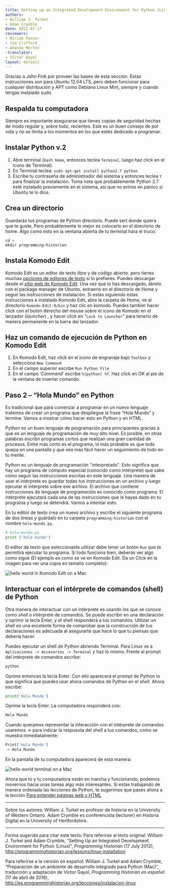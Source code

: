 ```yaml
---
title: Setting up an Integrated Development Environment for Python (Linux)
authors:
- William J. Turkel
- Adam Crymble
date: 2012-07-17
reviewers:
- Miriam Posner
- Jim Clifford
- Amanda Morton
-translator:
- Víctor Gayol
layout: default
---
```

</em>

Gracias a John Fink por proveer las bases de esta sección. Estas instrucciones son para Ubuntu 12.04 LTS, pero deben funcionar para cualquier distribución y APT como Debiano  Linux Mint, siempre y cuando tengas instalado sudo

## Respalda tu computadora

Siempre es importante asegurarse que tienes copias de seguridad hechas de modo regular y, sobre todo, recientes. Este es un buen consejo de por vida y no se limita a los momentos en los que estés dedicado a programar.

## Instalar Python v.2

1. Abre terminal (`Dash Home`, entonces teclea `Terminal`, luego haz click en el icono de Terminal). 
2. En Terminal teclea: `sudo apt-get install python2.7 python` 
3. Escribe tu contraseña de administrador del sistema y entonces teclea `Y`  para finalizar la instalación. Toma nota que probablemente Python 2.7 esté instalado previamente en el sistema, así que no entres en pánico si Ubuntu te lo dice.

## Crea un directorio

 Guardarás tus programas de Python directorio. Puede sert donde quiera que te guste, Pero probablemente lo mejor es colocarlo en el directorio de home. Algo como esto en la ventana abierta de tu terminal hara el truco:

```
cd ~
mkdir programming-historian
``` 

## Instala Komodo Edit

Komodo Edit es un editor de texto libre y de código abierto. pero tienes muchas [opciones de editores de texto] si lo prefieres.  Puedes descargar desde el [sitio web de Komodo Edit]. Una vez que lo has descargado, ábrelo con el package manager de Ubunto, extraerlo en el directorio de Home y seguir las instrucciones de instalación. Si estás siguiendo estas instrucciones e instalado Komodo Edit, abre la carpeta de Home, ve al directorio `Komodo-Edit-9/bin`  y haz clic en komodo.  Puedes tambier hacer click con el botón derecho del mouse sobre el icono de Komodo en el lanzador (*launcher*) , y hacer click en "`Lock to Launcher`" para tenerlo de manera permanente en la barra del lanzador. 

## Haz un comando de ejecución de Python en Komodo Edit

1. En Komodo Edit, haz click en el icono de engranaje bajo `Toolbox` y selecciona `New Command`  
2. En el campo superior escribe `Run Python File`
3. En el campo ‘*Command*’ escribe `%(python) %f`, Haz click en OK al pie de la ventana de insertar comando.

Paso 2 – “Hola Mundo” en Python
--------------------------------------------

Es tradicional que para comenzar a programar en un nuevo lenguaje tratemos de crear un programa que despliegue la frase “Hola Mundo” y termine. Vamos a mostrar cómo hacer esto en Python y en HTML.

Python es un buen lenguaje de programación para principiantes gracias a que es un lenguaje de programación de muy alto nivel. Es posible, en otras palabras escribir programas cortos que realizan una gran cantidad de procesos. Entre más corto es el programa, lo más probable es que todo quepa en una pantalla y que sea más fácil hacer un seguimiento de todo en tu mente.

Python es un lenguaje de programación "interpretado". Esto significa que hay un programa de cómputo especial (conocido como intérprete) que sabe cómo seguir las instrucciones escritas en este lenguaje. Una manera de usar el intérprete es guardar todas tus instrucciones en un archivo y luego ejecutar el intérprete sobre ese archivo. El archivo que contiene instrucciones de lenguaje de programación es conocido como programa.  El intérprete ejecutará cada una de las instrucciones que le hayas dado en tu programa y luego se detendrá. Vamos a intentar esto.

En tu editor de texto crea un nuevo archivo y escribe el siguiente programa de dos líneas y guárdalo en tu carpeta `programming-historian`  con el nombre `hola-mundo.py`.

```python
# hola-mundo.py
print ('hola mundo')
``` 

El editor de texto que seleccionaste utilizar debe tener un botón `Run`  que te permitirá ejecutar tu programa. Si todo funciona bien, deberás ver algo como sigue (El ejemplo es como se ve en Komodo Edit. Da un Click en la imagen para ver una copia en tamaño completo):

![hello world in Komodo Edit on a Mac][]

## Interactuar con el intérprete de comandos (shell) de Python

Otra manera de interactuar con un intérprete es usando los que se conoce como *shell* o intérprete de comandos. Se puede escribir en una declaración y oprimir la tecla Enter, y el shell responderá a tus comandos. Utilizar un shell es una excelente forma de comprobar que la construcción de tus declaraciones es adecuada al asegurarte que hace lo que tu piensas que debería hacer.

Puedes ejecutar un shell de Python abriendo Terminal. Para Linux ve a  `Aplicaciones -> Accesorios -> Terminal` y haz lo mismo. Frente al prompt del intérprete de comandos escribe:

```python
python
``` 

Oprime entonces la tecla Enter. Con ello aparecerá el prompt de Python lo que significa que puedes usar ahora comandos de Python en el *shell*. Ahora escribe:

```python
print('Hola Mundo')
``` 
Oprime la tecla Enter. La computadora responderá con:

```python
Hola Mundo
``` 

Cuando queramos representar la interacción con el intérprete de comandos usaremos -\> para indicar la respuesta del shell a tus comandos, como se muestra inmediatamente:

```python
Print('Hola Mundo')
-> Hola Mundo
``` 

En la pantalla de tu computadora aparecerá de esta manera:

![hello world terminal on a Mac][]


Ahora que tú y tu computadora están en marcha y funcionando, podemos movernos hacia unas tareas algo más interesantes. Si estás trabajando de manera ordenada las lecciones de Python, te sugerimos que pases ahora a la lección [Para entender páginas web y HTML]

---

Sobre los autores: William J. Turkel es profesor de historia en la University of Western Ontario. Adam Crymble es conferencista (lecturer) en Historia Digital en la University of Hertfordshire.

---

Forma sugerida para citar este texto:
Para referirse al texto original: William J. Turkel and Adam Crymble, “Setting Up an Integrated Development Environment for Python (Linux)”, *Programming Historian* (17 July 2012), http://programminghistorian.org/lessons/linux-installation

Para referirse a la versión en español: William J. Turkel and Adam Crymble, “Preparación de un ambiente de desarrollo integrado para Python (Mac)”, traducción y adaptación de Víctor Gayol, *Programming Historian en español* (17 de abril de 2016), 
http://es.programminghistorian.org/lecciones/instalacion-linux


[opciones de editores de texto]: https://wiki.python.org/moin/PythonEditors/
[sitio web de Komodo Edit]: http://komodoide.com/komodo-edit/"
[hello world in Komodo Edit on a Mac]: ../images/hello-world1.png
[hello world terminal on a Mac]: ../images/hello-world-terminal.png 
[Para entender páginas web y HTML]: http://es.programminghistorian.org/lecciones/ver-archivos-html